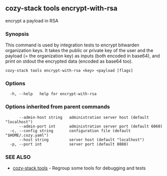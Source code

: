 ## cozy-stack tools encrypt-with-rsa

encrypt a payload in RSA

### Synopsis


This command is used by integration tests to encrypt bitwarden organization
keys. It takes the public or private key of the user and the payload (= the
organization key) as inputs (both encoded in base64), and print on stdout the
encrypted data (encoded as base64 too).


```
cozy-stack tools encrypt-with-rsa <key> <payload [flags]
```

### Options

```
  -h, --help   help for encrypt-with-rsa
```

### Options inherited from parent commands

```
      --admin-host string   administration server host (default "localhost")
      --admin-port int      administration server port (default 6060)
  -c, --config string       configuration file (default "$HOME/.cozy.yaml")
      --host string         server host (default "localhost")
  -p, --port int            server port (default 8080)
```

### SEE ALSO

* [cozy-stack tools](cozy-stack_tools.md)	 - Regroup some tools for debugging and tests

